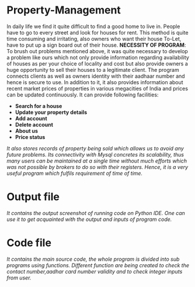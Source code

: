 # Property-Management
In daily life we find it quite difficult to find a good home to live in. People have to go to every street and look for houses for rent. This method is quite time consuming and irritating, also owners who want their house To-Let, have to put up a sign board out of their house.
**NECESSITY OF PROGRAM**: To brush out problems mentioned above, it was quite necessary to develop a problem like ours which not only provide information regarding availability of houses as per your choice of locality and cost but also provide owners a huge opportunity to sell their houses to a legitimate client. The program connects clients as well as owners identity with their aadhaar number and hence is secure to use.
In addition to it, it also provides information about recent market prices of properties in various megacities of India and prices can be updated continuously. It can provide following facilities:
* **Search for a house**
* **Update your property details**
* **Add account**
* **Delete account**
* **About us**
* **Price status**

*It also stores records of property being sold which allows us to avoid any future problems. Its connectivity with Mysql concretes its scalability, thus many users can be maintained at a single time without much efforts which was not possible by brokers to do so with their registers. Hence, it is a very useful program which fulfils requirement of time of time.*   

# Output file
*It contains the output screenshot of running code on Python IDE. One can use it to get acquainted with the output and inputs of program code.*

# Code file 
*It contains the main source code, the whole program is divided into sub programs using functions. Different function are being created to check the contact number,aadhar card number validity and to check integer inputs from user.*

